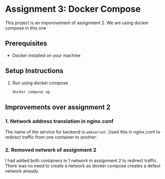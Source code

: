 # Assignment 3: Docker Compose

This project is an imporovement of assignment 2. We are using docker compose in this one

## Prerequisites

- Docker installed on your machine

## Setup Instructions

1. Run using docker compose 
   ```sh
   docker compose up

## Improvements over assignment 2

### 1. Network address translation in nginx.conf 
The name of the service for backend is `webserver`. Used this in nginx.conf to redirect traffic from one container to another.

### 2. Removed network of assignment 2
I had added both containers in 1 network in assignment 2 to redirect traffic. There was no need to create a network as docker compose creates a defaul network already. 



